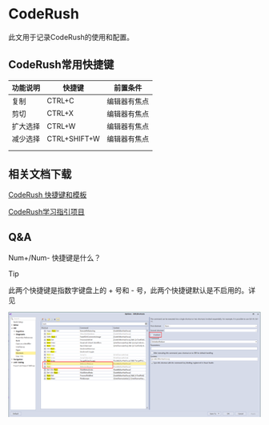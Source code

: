 # CodeRush

此文用于记录CodeRush的使用和配置。

## CodeRush常用快捷键

| 功能说明 | 快捷键       | 前置条件     |
| -------- | ------------ | ------------ |
| 复制     | CTRL+C       | 编辑器有焦点 |
| 剪切     | CTRL+X       | 编辑器有焦点 |
| 扩大选择 | CTRL+W       | 编辑器有焦点 |
| 减少选择 | CTRL+SHIFT+W | 编辑器有焦点 |
|          |              |              |
|          |              |              |



## 相关文档下载

[CodeRush 快捷键和模板](./CodeRush/CodeRushShortcutsAndTemplates.pdf)

[CodeRush学习指引项目](./CodeRush/LearningSolution.rar)

## Q&A

Num+/Num- 快捷键是什么？

> [!tip]
>
> 此两个快捷键是指数字键盘上的 + 号和 - 号，此两个快捷键默认是不启用的。详见
>
> ![image-20240528190805491](../Images/CodeRush/image-20240528190805491.png)
